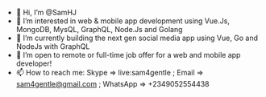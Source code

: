 - 👋 Hi, I’m @SamHJ
- 👀 I’m interested in web & mobile app development using Vue.Js, MongoDB, MysQL, GraphQL, Node.Js and Golang
- 🌱 I’m currently building the next gen social media app using Vue, Go and NodeJs with GraphQL
- 💞️ I’m open to remote or full-time job offer for a web and mobile app developer!
- 📫 How to reach me: Skype => live:sam4gentle ; Email => sam4gentle@gmail.com ; WhatsApp => +2349052554438 

<!---
SamHJ/SamHJ is a ✨ special ✨ repository because its `README.md` (this file) appears on your GitHub profile.
You can click the Preview link to take a look at your changes.
--->

